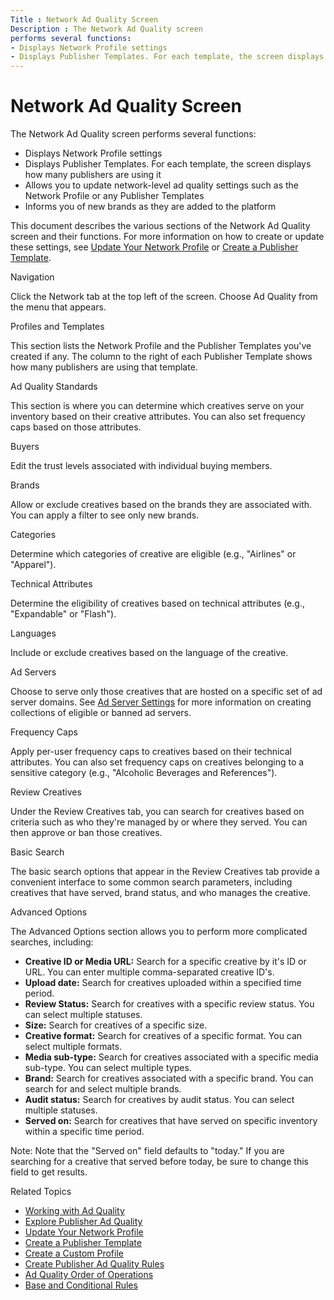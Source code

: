 ```yaml
---
Title : Network Ad Quality Screen
Description : The Network Ad Quality screen
performs several functions:
- Displays Network Profile settings
- Displays Publisher Templates. For each template, the screen displays
---
```



# Network Ad Quality Screen



The Network Ad Quality screen
performs several functions:

- Displays Network Profile settings
- Displays Publisher Templates. For each template, the screen displays
  how many publishers are using it
- Allows you to update network-level ad quality settings such as the
  Network Profile or any Publisher Templates
- Informs you of new brands as they are added to the platform

This document describes the various sections of the
Network Ad Quality screen and
their functions. For more information on how to create or update these
settings, see
<a href="update-your-network-profile.html" class="xref">Update Your
Network Profile</a> or
<a href="create-a-publisher-template.html" class="xref">Create a
Publisher Template</a>.

Navigation

Click the Network tab at the top left
of the screen. Choose Ad Quality from
the menu that appears.

Profiles and Templates

This section lists the Network Profile and the Publisher Templates
you've created if any. The column to the right of each Publisher
Template shows how many publishers are using that template.

Ad Quality Standards

This section is where you can determine which creatives serve on your
inventory based on their creative attributes. You can also set frequency
caps based on those attributes.

Buyers

Edit the trust levels associated with individual buying members.

Brands

Allow or exclude creatives based on the brands they are associated with.
You can apply a filter to see only new brands.

Categories

Determine which categories of creative are eligible (e.g., "Airlines" or
"Apparel").

Technical Attributes

Determine the eligibility of creatives based on technical attributes
(e.g., "Expandable" or "Flash").

Languages

Include or exclude creatives based on the language of the creative.

Ad Servers

Choose to serve only those creatives that are hosted on a specific set
of ad server domains. See
<a href="ad-server-settings.html" class="xref">Ad Server Settings</a>
for more information on creating collections of eligible or banned ad
servers.

Frequency Caps

Apply per-user frequency caps to creatives based on their technical
attributes. You can also set frequency caps on creatives belonging to a
sensitive category (e.g., "Alcoholic Beverages and References").

Review Creatives

Under the Review Creatives tab, you
can search for creatives based on criteria such as who they're managed
by or where they served. You can then approve or ban those creatives.

Basic Search

The basic search options that appear in the Review Creatives tab provide
a convenient interface to some common search parameters, including
creatives that have served, brand status, and who manages the creative.

Advanced Options

The Advanced Options section allows
you to perform more complicated searches, including:

- **Creative ID or Media URL:** Search for a specific creative by it's
  ID or URL. You can enter multiple comma-separated creative ID's.
- **Upload date:** Search for creatives uploaded within a specified time
  period.
- **Review Status:** Search for creatives with a specific review status.
  You can select multiple statuses.
- **Size:** Search for creatives of a specific size.
- **Creative format:** Search for creatives of a specific format. You
  can select multiple formats.
- **Media sub-type:** Search for creatives associated with a specific
  media sub-type. You can select multiple types.
- **Brand:** Search for creatives associated with a specific brand. You
  can search for and select multiple brands.
- **Audit status:** Search for creatives by audit status. You can select
  multiple statuses.
- **Served on:** Search for creatives that have served on specific
  inventory within a specific time period.



Note: Note that the "Served on" field
defaults to "today." If you are searching for a creative that served
before today, be sure to change this field to get results.



Related Topics

- <a href="working-with-publisher-ad-quality.html" class="xref">Working
  with Ad Quality</a>
- <a href="explore-publisher-ad-quality.html" class="xref">Explore
  Publisher Ad Quality</a>
- <a href="update-your-network-profile.html" class="xref">Update Your
  Network Profile</a>
- <a href="create-a-publisher-template.html" class="xref">Create a
  Publisher Template</a>
- <a href="create-a-custom-profile.html" class="xref">Create a Custom
  Profile</a>
- <a href="create-publisher-ad-quality-rules.html" class="xref">Create
  Publisher Ad Quality Rules</a>
- <a href="ad-quality-order-of-operations.html" class="xref">Ad Quality
  Order of Operations</a>
- <a href="base-and-conditional-rules.html" class="xref">Base and
  Conditional Rules</a>




